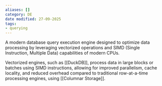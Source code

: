 ```yaml
---
aliases: []
category: DE
date modified: 27-09-2025
tags:
- querying
---
```

A modern database query execution engine designed to optimize data processing by leveraging vectorized operations and SIMD (Single Instruction, Multiple Data) capabilities of modern CPUs. 

Vectorized engines, such as [[DuckDB]], process data in large blocks or batches using SIMD instructions, allowing for improved parallelism, cache locality, and reduced overhead compared to traditional row-at-a-time processing engines, using [[Columnar Storage]].